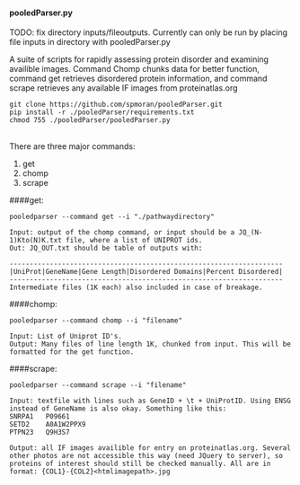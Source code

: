 #### pooledParser.py



TODO: fix directory inputs/fileoutputs. Currently can only be run by placing file inputs in directory with pooledParser.py

A suite of scripts for rapidly assessing protein disorder and examining availible images. Command Chomp chunks data for better function, command get retrieves disordered protein information, and command scrape retrieves any available IF images from proteinatlas.org
 

```
git clone https://github.com/spmoran/pooledParser.git
pip install -r ./pooledParser/requirements.txt
chmod 755 ./pooledParser/pooledParser.py

```
\
There are three major commands:
1. get
2. chomp
3. scrape

####get:
```
pooledparser --command get --i "./pathwaydirectory"

Input: output of the chomp command, or input should be a JQ_(N-1)Kto(N)K.txt file, where a list of UNIPROT ids.
Out: JQ_OUT.txt should be table of outputs with:

--------------------------------------------------------------------
|UniProt|GeneName|Gene Length|Disordered Domains|Percent Disordered|
--------------------------------------------------------------------
Intermediate files (1K each) also included in case of breakage.
```

####chomp:
```
pooledparser --command chomp --i "filename"

Input: List of Uniprot ID's.
Output: Many files of line length 1K, chunked from input. This will be formatted for the get function.

```

####scrape:
```
pooledparser --command scrape --i "filename"

Input: textfile with lines such as GeneID + \t + UniProtID. Using ENSG instead of GeneName is also okay. Something like this:
SNRPA1 	 P09661
SETD2 	 A0A1W2PPX9
PTPN23 	 Q9H3S7

Output: all IF images availible for entry on proteinatlas.org. Several other photos are not accessible this way (need JQuery to server), so proteins of interest should still be checked manually. All are in format: {COL1}-{COL2}<htmlimagepath>.jpg
```
